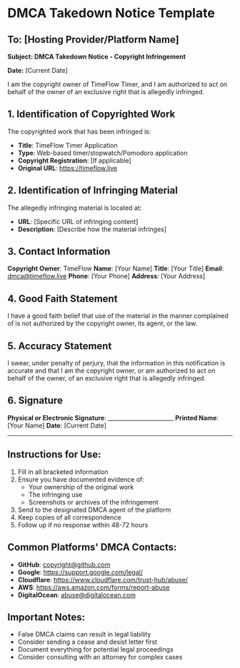 # DMCA Takedown Notice Template

## To: [Hosting Provider/Platform Name]

**Subject: DMCA Takedown Notice - Copyright Infringement**

**Date:** [Current Date]

I am the copyright owner of TimeFlow Timer, and I am authorized to act on behalf of the owner of an exclusive right that is allegedly infringed.

## 1. Identification of Copyrighted Work

The copyrighted work that has been infringed is:
- **Title**: TimeFlow Timer Application
- **Type**: Web-based timer/stopwatch/Pomodoro application
- **Copyright Registration**: [If applicable]
- **Original URL**: https://timeflow.live

## 2. Identification of Infringing Material

The allegedly infringing material is located at:
- **URL**: [Specific URL of infringing content]
- **Description**: [Describe how the material infringes]

## 3. Contact Information

**Copyright Owner**: TimeFlow
**Name**: [Your Name]
**Title**: [Your Title]
**Email**: dmca@timeflow.live
**Phone**: [Your Phone]
**Address**: [Your Address]

## 4. Good Faith Statement

I have a good faith belief that use of the material in the manner complained of is not authorized by the copyright owner, its agent, or the law.

## 5. Accuracy Statement

I swear, under penalty of perjury, that the information in this notification is accurate and that I am the copyright owner, or am authorized to act on behalf of the owner, of an exclusive right that is allegedly infringed.

## 6. Signature

**Physical or Electronic Signature**: _______________________
**Printed Name**: [Your Name]
**Date**: [Current Date]

---

## Instructions for Use:

1. Fill in all bracketed information
2. Ensure you have documented evidence of:
   - Your ownership of the original work
   - The infringing use
   - Screenshots or archives of the infringement
3. Send to the designated DMCA agent of the platform
4. Keep copies of all correspondence
5. Follow up if no response within 48-72 hours

## Common Platforms' DMCA Contacts:

- **GitHub**: copyright@github.com
- **Google**: https://support.google.com/legal/
- **Cloudflare**: https://www.cloudflare.com/trust-hub/abuse/
- **AWS**: https://aws.amazon.com/forms/report-abuse
- **DigitalOcean**: abuse@digitalocean.com

## Important Notes:

- False DMCA claims can result in legal liability
- Consider sending a cease and desist letter first
- Document everything for potential legal proceedings
- Consider consulting with an attorney for complex cases